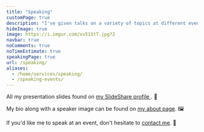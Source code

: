 ```yaml
---
title: "Speaking"
customPage: true
description: "I've given talks on a variety of topics at different events. 💬️"
hideImage: true
image: https://i.imgur.com/vv51StT.jpg?2
navbar: true
noComments: true
noTimeEstimate: true
speakingPage: true
url: /speaking/
aliases:
  - /home/services/speaking/
  - /speaking-events/
---
```


All my presentation slides found on <a href="https://www.slideshare.net/fvcproductions" target="_blank" rel="noopener">my SlideShare profile <i class="fab fa-slideshare"></i></a>. 📎

My bio along with a speaker image can be found on [my about page](/about/#bio). 🖼️

If you'd like me to speak at an event, don't hesitate to [contact me](/contact). 📨
